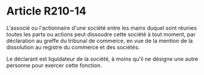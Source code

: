 # Article R210-14

L'associé ou l'actionnaire d'une société entre les mains duquel sont réunies toutes les parts ou actions peut dissoudre cette société à tout moment, par déclaration au greffe du tribunal de commerce, en vue de la mention de la dissolution au registre du commerce et des sociétés.

Le déclarant est liquidateur de la société, à moins qu'il ne désigne une autre personne pour exercer cette fonction.
